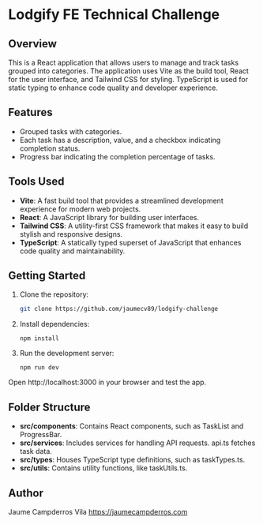 # Lodgify FE Technical Challenge

## Overview

This is a React application that allows users to manage and track tasks grouped into categories. The application uses Vite as the build tool, React for the user interface, and Tailwind CSS for styling. TypeScript is used for static typing to enhance code quality and developer experience.

## Features

- Grouped tasks with categories.
- Each task has a description, value, and a checkbox indicating completion status.
- Progress bar indicating the completion percentage of tasks.

## Tools Used

- **Vite**: A fast build tool that provides a streamlined development experience for modern web projects.
- **React**: A JavaScript library for building user interfaces.
- **Tailwind CSS**: A utility-first CSS framework that makes it easy to build stylish and responsive designs.
- **TypeScript**: A statically typed superset of JavaScript that enhances code quality and maintainability.

## Getting Started

1. Clone the repository:

   ```bash
   git clone https://github.com/jaumecv89/lodgify-challenge
   ```

2. Install dependencies:

   ```
   npm install
   ```

3. Run the development server:

   ```
   npm run dev
   ```

Open http://localhost:3000 in your browser and test the app.

## Folder Structure

- **src/components**: Contains React components, such as TaskList and ProgressBar.
- **src/services**: Includes services for handling API requests. api.ts fetches task data.
- **src/types**: Houses TypeScript type definitions, such as taskTypes.ts.
- **src/utils**: Contains utility functions, like taskUtils.ts.

## Author

Jaume Campderros Vila
https://jaumecampderros.com

